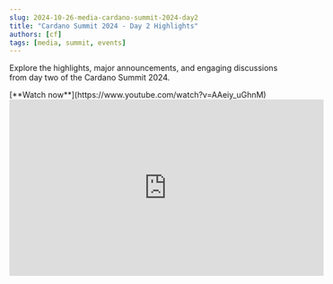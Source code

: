 ```yaml
---
slug: 2024-10-26-media-cardano-summit-2024-day2
title: "Cardano Summit 2024 - Day 2 Highlights"
authors: [cf]
tags: [media, summit, events]
---
```


Explore the highlights, major announcements, and engaging discussions from day two of the Cardano Summit 2024.

<div style={{ textAlign: 'right' }}>
[**Watch now**](https://www.youtube.com/watch?v=AAeiy_uGhnM)
</div>

<iframe width="560" height="315" src="https://www.youtube-nocookie.com/embed/AAeiy_uGhnM" title="YouTube video player" frameborder="0" allow="accelerometer; autoplay; clipboard-write; encrypted-media; gyroscope; picture-in-picture; web-share" referrerpolicy="strict-origin-when-cross-origin" allowfullscreen></iframe>